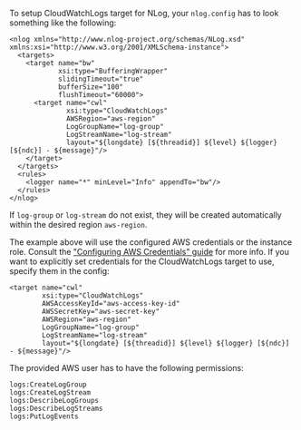 ﻿To setup CloudWatchLogs target for NLog, your `nlog.config` has to look something like the following:

```
<nlog xmlns="http://www.nlog-project.org/schemas/NLog.xsd" xmlns:xsi="http://www.w3.org/2001/XMLSchema-instance"> 
  <targets>
    <target name="bw"
            xsi:type="BufferingWrapper"
            slidingTimeout="true"
            bufferSize="100"
            flushTimeout="60000">    
      <target name="cwl" 
              xsi:type="CloudWatchLogs" 
              AWSRegion="aws-region"
              LogGroupName="log-group"
              LogStreamName="log-stream"
              layout="${longdate} [${threadid}] ${level} ${logger} [${ndc}] - ${message}"/>
    </target>
  </targets> 
  <rules> 
    <logger name="*" minLevel="Info" appendTo="bw"/> 
  </rules> 
</nlog>
```

If `log-group` or `log-stream` do not exist, they will be created automatically within the desired region `aws-region`. 

The example above will use the configured AWS credentials or the instance role. Consult the ["Configuring AWS Credentials" guide](http://docs.aws.amazon.com/sdk-for-net/v3/developer-guide/net-dg-config-creds.html) for more info. If you want to explicitly set credentials for the CloudWatchLogs target to use, specify them in the config:

```
<target name="cwl" 
		xsi:type="CloudWatchLogs" 
		AWSAccessKeyId="aws-access-key-id"
		AWSSecretKey="aws-secret-key"
		AWSRegion="aws-region"
		LogGroupName="log-group"
		LogStreamName="log-stream"
		layout="${longdate} [${threadid}] ${level} ${logger} [${ndc}] - ${message}"/>
```

The provided AWS user has to have the following permissions:

```
logs:CreateLogGroup
logs:CreateLogStream
logs:DescribeLogGroups
logs:DescribeLogStreams
logs:PutLogEvents
```